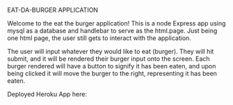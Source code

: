 EAT-DA-BURGER APPLICATION

Welcome to the eat the burger application! This is a node Express app using mysql as a database and handlebar to serve as the html.page. Just being one html page, the user still gets to interact with the application.

The user will input whatever they would like to eat (burger). They will hit submit, and it will be rendered their burger input onto the screen. Each burger rendered will have a  button to signify it has been eaten, and upon being clicked it will move the burger to the right, representing it has been eaten. 

Deployed Heroku App here:
